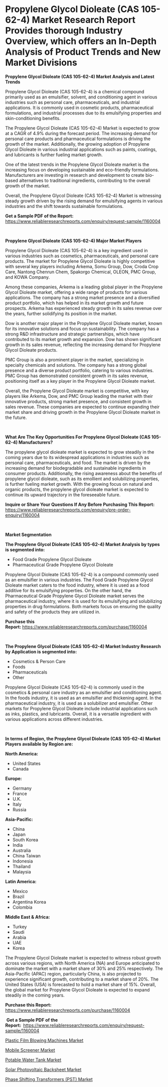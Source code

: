 <p><h1>Propylene Glycol Dioleate (CAS 105-62-4) Market Research Report Provides thorough Industry Overview, which offers an In-Depth Analysis of Product Trends and New Market Divisions</h1></p><p><strong>Propylene Glycol Dioleate (CAS 105-62-4) Market Analysis and Latest Trends</strong></p>
<p><p>Propylene Glycol Dioleate (CAS 105-62-4) is a chemical compound primarily used as an emulsifier, solvent, and conditioning agent in various industries such as personal care, pharmaceuticals, and industrial applications. It is commonly used in cosmetic products, pharmaceutical formulations, and industrial processes due to its emulsifying properties and skin-conditioning benefits.</p><p>The Propylene Glycol Dioleate (CAS 105-62-4) Market is expected to grow at a CAGR of 4.9% during the forecast period. The increasing demand for personal care products and pharmaceutical formulations is driving the growth of the market. Additionally, the growing adoption of Propylene Glycol Dioleate in various industrial applications such as paints, coatings, and lubricants is further fueling market growth.</p><p>One of the latest trends in the Propylene Glycol Dioleate market is the increasing focus on developing sustainable and eco-friendly formulations. Manufacturers are investing in research and development to create bio-based alternatives to traditional ingredients, contributing to the overall growth of the market.</p><p>Overall, the Propylene Glycol Dioleate (CAS 105-62-4) Market is witnessing steady growth driven by the rising demand for emulsifying agents in various industries and the shift towards sustainable formulations.</p></p>
<p><strong>Get a Sample PDF of the Report:&nbsp;</strong> <a href="https://www.reliableresearchreports.com/enquiry/request-sample/1160004">https://www.reliableresearchreports.com/enquiry/request-sample/1160004</a></p>
<p>&nbsp;</p>
<p><strong>Propylene Glycol Dioleate (CAS 105-62-4) Major Market Players</strong></p>
<p><p>Propylene Glycol Dioleate (CAS 105-62-4) is a key ingredient used in various industries such as cosmetics, pharmaceuticals, and personal care products. The market for Propylene Glycol Dioleate is highly competitive with several key players including Arkema, Somu Group, Dow, Croda Crop Care, Nantong Chenrun Chem, Spakorgo Chemical, OLEON, PMC Group, and KOWA Company.</p><p>Among these companies, Arkema is a leading global player in the Propylene Glycol Dioleate market, offering a wide range of products for various applications. The company has a strong market presence and a diversified product portfolio, which has helped in its market growth and future prospects. Arkema has experienced steady growth in its sales revenue over the years, further solidifying its position in the market.</p><p>Dow is another major player in the Propylene Glycol Dioleate market, known for its innovative solutions and focus on sustainability. The company has a strong R&D infrastructure and strategic partnerships, which have contributed to its market growth and expansion. Dow has shown significant growth in its sales revenue, reflecting the increasing demand for Propylene Glycol Dioleate products.</p><p>PMC Group is also a prominent player in the market, specializing in specialty chemicals and solutions. The company has a strong global presence and a diverse product portfolio, catering to various industries. PMC Group has demonstrated consistent growth in its sales revenue, positioning itself as a key player in the Propylene Glycol Dioleate market.</p><p>Overall, the Propylene Glycol Dioleate market is competitive, with key players like Arkema, Dow, and PMC Group leading the market with their innovative products, strong market presence, and consistent growth in sales revenue. These companies are expected to continue expanding their market share and driving growth in the Propylene Glycol Dioleate market in the future.</p></p>
<p>&nbsp;</p>
<p><strong>What Are The Key Opportunities For Propylene Glycol Dioleate (CAS 105-62-4) Manufacturers?</strong></p>
<p><p>The propylene glycol dioleate market is expected to grow steadily in the coming years due to its widespread applications in industries such as personal care, pharmaceuticals, and food. The market is driven by the increasing demand for biodegradable and sustainable ingredients in consumer products. Additionally, the rising awareness about the benefits of propylene glycol dioleate, such as its emollient and solubilizing properties, is further fueling market growth. With the growing focus on natural and organic products, the propylene glycol dioleate market is expected to continue its upward trajectory in the foreseeable future.</p></p>
<p><strong>Inquire or Share Your Questions If Any Before Purchasing This Report:</strong> <a href="https://www.reliableresearchreports.com/enquiry/pre-order-enquiry/1160004">https://www.reliableresearchreports.com/enquiry/pre-order-enquiry/1160004</a></p>
<p>&nbsp;</p>
<p><strong>Market Segmentation</strong></p>
<p><strong>The Propylene Glycol Dioleate (CAS 105-62-4) Market Analysis by types is segmented into:</strong></p>
<p><ul><li>Food Grade Propylene Glycol Dioleate</li><li>Pharmaceutical Grade Propylene Glycol Dioleate</li></ul></p>
<p><p>Propylene Glycol Dioleate (CAS 105-62-4) is a compound commonly used as an emulsifier in various industries. The Food Grade Propylene Glycol Dioleate market caters to the food industry, where it is used as a food additive for its emulsifying properties. On the other hand, the Pharmaceutical Grade Propylene Glycol Dioleate market serves the pharmaceutical industry, where it is used for its emulsifying and solubilizing properties in drug formulations. Both markets focus on ensuring the quality and safety of the products they are utilized in.</p></p>
<p><strong>Purchase this Report:&nbsp;</strong><a href="https://www.reliableresearchreports.com/purchase/1160004">https://www.reliableresearchreports.com/purchase/1160004</a></p>
<p>&nbsp;</p>
<p><strong>The Propylene Glycol Dioleate (CAS 105-62-4) Market Industry Research by Application is segmented into:</strong></p>
<p><ul><li>Cosmetics & Person Care</li><li>Foods</li><li>Pharmaceuticals</li><li>Other</li></ul></p>
<p><p>Propylene Glycol Dioleate (CAS 105-62-4) is commonly used in the cosmetics & personal care industry as an emulsifier and conditioning agent. In the foods industry, it is used as an emulsifier and thickening agent. In the pharmaceutical industry, it is used as a solubilizer and emulsifier. Other markets for Propylene Glycol Dioleate include industrial applications such as inks, plastics, and lubricants. Overall, it is a versatile ingredient with various applications across different industries.</p></p>
<p>&nbsp;</p>
<p><strong>In terms of Region, the Propylene Glycol Dioleate (CAS 105-62-4) Market Players available by Region are:</strong></p>
<p>
    <p> <strong> North America: </strong>
        <ul>
            <li>United States</li>
            <li>Canada</li>
        </ul>
        </p> 
    <p> <strong> Europe: </strong>
        <ul>
            <li>Germany</li>
            <li>France</li>
            <li>U.K.</li>
            <li>Italy</li>
            <li>Russia</li>
        </ul>
        </p> 
    <p> <strong> Asia-Pacific: </strong>
        <ul>
            <li>China</li>
            <li>Japan</li>
            <li>South Korea</li>
            <li>India</li>
            <li>Australia</li>
            <li>China Taiwan</li>
            <li>Indonesia</li>
            <li>Thailand</li>
            <li>Malaysia</li>
        </ul>
        </p> 
    <p> <strong> Latin America: </strong>
        <ul>
            <li>Mexico</li>
            <li>Brazil</li>
            <li>Argentina Korea</li>
            <li>Colombia</li>
        </ul>
        </p> 
    <p> <strong> Middle East & Africa: </strong>
        <ul>
            <li>Turkey</li>
            <li>Saudi</li>
            <li>Arabia</li>
            <li>UAE</li>
            <li>Korea</li>
        </ul>
    </p>
    </p>
<p><p>The Propylene Glycol Dioleate market is expected to witness robust growth across various regions, with North America (NA) and Europe anticipated to dominate the market with a market share of 30% and 25% respectively. The Asia-Pacific (APAC) region, particularly China, is also projected to experience significant growth, contributing to a market share of 20%. The United States (USA) is forecasted to hold a market share of 15%. Overall, the global market for Propylene Glycol Dioleate is expected to expand steadily in the coming years.</p></p>
<p><strong>Purchase this Report: </strong><a href="https://www.reliableresearchreports.com/purchase/1160004">https://www.reliableresearchreports.com/purchase/1160004</a></p>
<p>&nbsp;<strong>Get a Sample PDF of the Report:&nbsp;&nbsp;</strong><a href="https://www.reliableresearchreports.com/enquiry/request-sample/1160004">https://www.reliableresearchreports.com/enquiry/request-sample/1160004</a></p>
<p><strong></strong></p>
<p><p><a href="https://medium.com/@stevenstevens656/plastic-film-blowing-machines-market-competitive-analysis-market-trends-and-forecast-to-2031-9e91a9d7f94d">Plastic Film Blowing Machines Market</a></p><p><a href="https://medium.com/@stevenstevens656/mobile-screener-market-share-evolution-and-market-growth-trends-2024-2031-2587debd7380">Mobile Screener Market</a></p><p><a href="https://medium.com/@stevenstevens656/potable-water-tank-market-analysis-its-cagr-market-segmentation-and-global-industry-overview-3a484f00643f">Potable Water Tank Market</a></p><p><a href="https://github.com/khansimonweber1lqujlwoz15d/Market-Research-Report-List-1/blob/main/solar-photovoltaic-backsheet-market.md">Solar Photovoltaic Backsheet Market</a></p><p><a href="https://github.com/Sherrillcrooksxa8i18ucf2m/Market-Research-Report-List-1/blob/main/phase-shifting-transformers-pst-market.md">Phase Shifting Transformers (PST) Market</a></p></p>